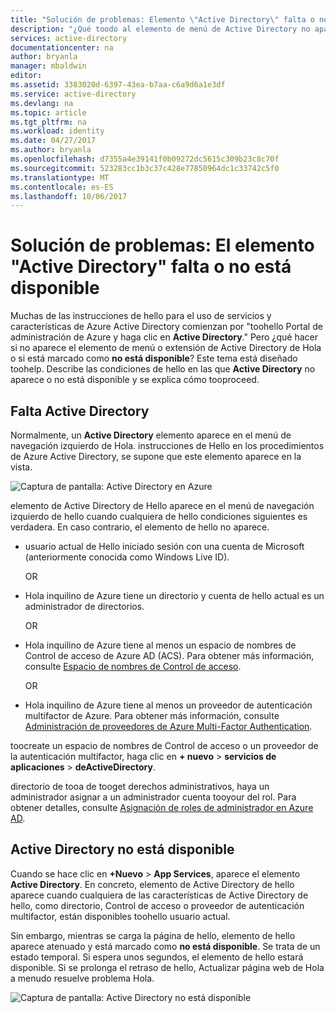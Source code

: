 ```yaml
---
title: "Solución de problemas: Elemento \"Active Directory\" falta o no está disponible | Documentos de Microsoft"
description: "¿Qué toodo al elemento de menú de Active Directory no aparece en hello Portal de administración de Azure."
services: active-directory
documentationcenter: na
author: bryanla
manager: mbaldwin
editor: 
ms.assetid: 3383020d-6397-43ea-b7aa-c6a9d6a1e3df
ms.service: active-directory
ms.devlang: na
ms.topic: article
ms.tgt_pltfrm: na
ms.workload: identity
ms.date: 04/27/2017
ms.author: bryanla
ms.openlocfilehash: d7355a4e39141f0b09272dc5615c309b23c8c70f
ms.sourcegitcommit: 523283cc1b3c37c428e77850964dc1c33742c5f0
ms.translationtype: MT
ms.contentlocale: es-ES
ms.lasthandoff: 10/06/2017
---
```

# <a name="troubleshooting-active-directory-item-is-missing-or-not-available"></a>Solución de problemas: El elemento "Active Directory" falta o no está disponible
Muchas de las instrucciones de hello para el uso de servicios y características de Azure Active Directory comienzan por "toohello Portal de administración de Azure y haga clic en **Active Directory**." Pero ¿qué hacer si no aparece el elemento de menú o extensión de Active Directory de Hola o si está marcado como **no está disponible**? Este tema está diseñado toohelp. Describe las condiciones de hello en las que **Active Directory** no aparece o no está disponible y se explica cómo tooproceed.

## <a name="active-directory-is-missing"></a>Falta Active Directory
Normalmente, un **Active Directory** elemento aparece en el menú de navegación izquierdo de Hola. instrucciones de Hello en los procedimientos de Azure Active Directory, se supone que este elemento aparece en la vista.

![Captura de pantalla: Active Directory en Azure](./media/active-directory-troubleshooting/typical-view.png)

elemento de Active Directory de Hello aparece en el menú de navegación izquierdo de hello cuando cualquiera de hello condiciones siguientes es verdadera. En caso contrario, el elemento de hello no aparece.

* usuario actual de Hello iniciado sesión con una cuenta de Microsoft (anteriormente conocida como Windows Live ID).
  
    OR
* Hola inquilino de Azure tiene un directorio y cuenta de hello actual es un administrador de directorios.
  
    OR
* Hola inquilino de Azure tiene al menos un espacio de nombres de Control de acceso de Azure AD (ACS). Para obtener más información, consulte [Espacio de nombres de Control de acceso](https://msdn.microsoft.com/library/azure/gg185908.aspx).
  
    OR
* Hola inquilino de Azure tiene al menos un proveedor de autenticación multifactor de Azure. Para obtener más información, consulte [Administración de proveedores de Azure Multi-Factor Authentication](../multi-factor-authentication/multi-factor-authentication-get-started-cloud.md).

toocreate un espacio de nombres de Control de acceso o un proveedor de la autenticación multifactor, haga clic en **+ nuevo** > **servicios de aplicaciones** > **deActiveDirectory**.

directorio de tooa de tooget derechos administrativos, haya un administrador asignar a un administrador cuenta tooyour del rol. Para obtener detalles, consulte [Asignación de roles de administrador en Azure AD](active-directory-assign-admin-roles.md).

## <a name="active-directory-is-not-available"></a>Active Directory no está disponible
Cuando se hace clic en **+Nuevo** > **App Services**, aparece el elemento **Active Directory**. En concreto, elemento de Active Directory de hello aparece cuando cualquiera de las características de Active Directory de hello, como directorio, Control de acceso o proveedor de autenticación multifactor, están disponibles toohello usuario actual.

Sin embargo, mientras se carga la página de hello, elemento de hello aparece atenuado y está marcado como **no está disponible**. Se trata de un estado temporal. Si espera unos segundos, el elemento de hello estará disponible. Si se prolonga el retraso de hello, Actualizar página web de Hola a menudo resuelve problema Hola.

![Captura de pantalla: Active Directory no está disponible](./media/active-directory-troubleshooting/not-available.png)

